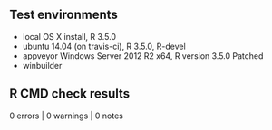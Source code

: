 ## Test environments
* local OS X install, R 3.5.0
* ubuntu 14.04 (on travis-ci), R 3.5.0, R-devel
* appveyor Windows Server 2012 R2 x64, R version 3.5.0 Patched
* winbuilder

## R CMD check results

0 errors | 0 warnings | 0 notes
